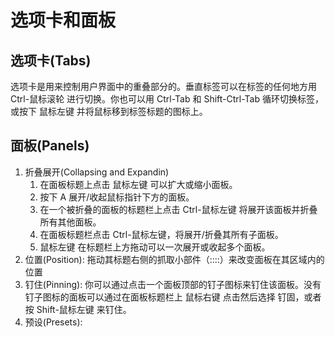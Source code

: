 # 选项卡和面板

## 选项卡(Tabs)

选项卡是用来控制用户界面中的重叠部分的。垂直标签可以在标签的任何地方用 Ctrl-鼠标滚轮 进行切换。你也可以用 Ctrl-Tab 和 Shift-Ctrl-Tab 循环切换标签，或按下 鼠标左键 并将鼠标移到标签标题的图标上。

## 面板(Panels)

1. 折叠展开(Collapsing and Expandin)
    1. 在面板标题上点击 鼠标左键 可以扩大或缩小面板。
    1. 按下 A 展开/收起鼠标指针下方的面板。
    1. 在一个被折叠的面板的标题栏上点击 Ctrl-鼠标左键 将展开该面板并折叠所有其他面板。
    1. 在面板标题栏点击 Ctrl-鼠标左键，将展开/折叠其所有子面板。
    1. 鼠标左键 在标题栏上方拖动可以一次展开或收起多个面板。
2. 位置(Position): 拖动其标题右侧的抓取小部件（::::）来改变面板在其区域内的位置
3. 钉住(Pinning): 你可以通过点击一个面板顶部的钉子图标来钉住该面板。没有钉子图标的面板可以通过在面板标题栏上 鼠标右键 点击然后选择 钉固，或者按 Shift-鼠标左键 来钉住。
4. 预设(Presets): 